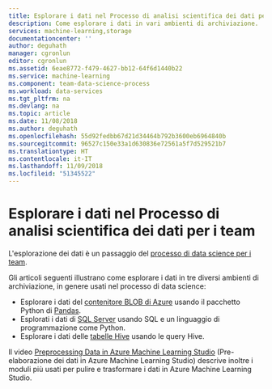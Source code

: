 ```yaml
---
title: Esplorare i dati nel Processo di analisi scientifica dei dati per i team | Documentazione Microsoft
description: Come esplorare i dati in vari ambienti di archiviazione.
services: machine-learning,storage
documentationcenter: ''
author: deguhath
manager: cgronlun
editor: cgronlun
ms.assetid: 6eae8772-f479-4627-bb12-64f6d1440b22
ms.service: machine-learning
ms.component: team-data-science-process
ms.workload: data-services
ms.tgt_pltfrm: na
ms.devlang: na
ms.topic: article
ms.date: 11/08/2018
ms.author: deguhath
ms.openlocfilehash: 55d92fedbb67d21d34464b792b3600eb6964840b
ms.sourcegitcommit: 96527c150e33a1d630836e72561a5f7d529521b7
ms.translationtype: HT
ms.contentlocale: it-IT
ms.lasthandoff: 11/09/2018
ms.locfileid: "51345522"
---
```

# <a name="explore-data-in-the-team-data-science-process"></a>Esplorare i dati nel Processo di analisi scientifica dei dati per i team

L'esplorazione dei dati è un passaggio del [processo di data science per i team](overview.md).

Gli articoli seguenti illustrano come esplorare i dati in tre diversi ambienti di archiviazione, in genere usati nel processo di data science:

* Esplorare i dati del [contenitore BLOB di Azure](explore-data-blob.md) usando il pacchetto Python di [Pandas](http://pandas.pydata.org/).
* Esplorati i dati di [SQL Server](explore-data-sql-server.md) usando SQL e un linguaggio di programmazione come Python.
* Esplorare i dati delle [tabelle Hive](explore-data-hive-tables.md) usando le query Hive.

Il video [Preprocessing Data in Azure Machine Learning Studio](https://azure.microsoft.com/documentation/videos/preprocessing-data-in-azure-ml-studio/) (Pre-elaborazione dei dati in Azure Machine Learning Studio) descrive inoltre i moduli più usati per pulire e trasformare i dati in Azure Machine Learning Studio.
